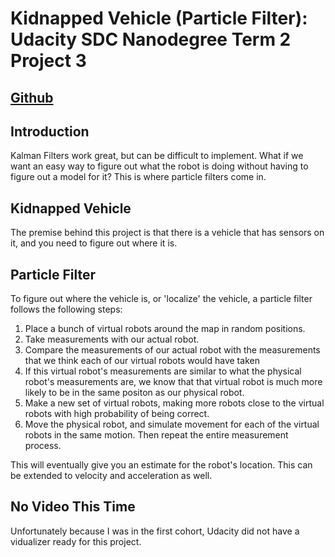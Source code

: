 # Kidnapped Vehicle (Particle Filter): Udacity SDC Nanodegree Term 2 Project 3

## [Github](https://github.com/jaredjxyz/CarND-Kidnapped-Vehicle-Project)

## Introduction

Kalman Filters work great, but can be difficult to implement. What if we want an easy way to figure out what the robot is doing without having to figure out a model for it? This is where particle filters come in.

## Kidnapped Vehicle

The premise behind this project is that there is a vehicle that has sensors on it, and you need to figure out where it is.

## Particle Filter

To figure out where the vehicle is, or 'localize' the vehicle, a particle filter follows the following steps:

1. Place a bunch of virtual robots around the map in random positions.
2. Take measurements with our actual robot.
3. Compare the measurements of our actual robot with the measurements that we think each of our virtual robots would have taken
4. If this virtual robot's measurements are similar to what the physical robot's measurements are, we know that that virtual robot is much more likely to be in the same positon as our physical robot.
5. Make a new set of virtual robots, making more robots close to the virtual robots with high probability of being correct.
6. Move the physical robot, and simulate movement for each of the virtual robots in the same motion. Then repeat the entire measurement process.


This will eventually give you an estimate for the robot's location. This can be extended to velocity and acceleration as well.

## No Video This Time

Unfortunately because I was in the first cohort, Udacity did not have a vidualizer ready for this project.
